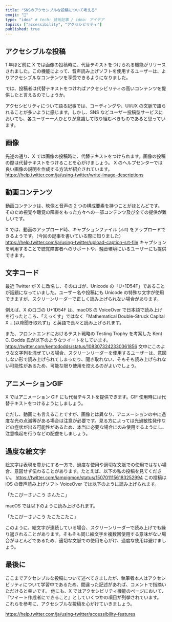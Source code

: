 ```yaml
---
title: "SNSのアクセシブルな投稿について考える"
emoji: "🦽"
type: "idea" # tech: 技術記事 / idea: アイデア
topics: ["accessibility", "アクセシビリティ"]
published: true
---
```


## アクセシブルな投稿
1 年ほど前に X では画像の投稿時に、代替テキストをつけられる機能がリリースされました。この機能によって、音声読み上げソフトを使用するユーザーは、よりアクセシブルなコンテンツを享受できるようになりました。

では、投稿者は代替テキストをつければアクセシビリティの高いコンテンツを提供したと言えるのでしょうか。

アクセシビリティについて語る記事では、コーディングや、UI/UX の文脈で語られることが多いように感じます。しかし、SNS などユーザー投稿型サービスにおいても、各ユーザー一人ひとりが意識して取り組むべきものであると思っています。

## 画像
先述の通り、X では画像の投稿時に、代替テキストをつけられます。画像の投稿の際は代替テキストをつけることを心がけましょう。
X のヘルプセンターでは良い画像の説明を作成する方法が紹介されています。
https://help.twitter.com/ja/using-twitter/write-image-descriptions

## 動画コンテンツ<!-- textlint-disable ja-technical-writing/no-doubled-joshi -->
動画コンテンツは、映像と音声の 2 つの構成要素を持つことがほとんどです。そのため視覚や聴覚の障害をもった方々への一部コンテンツ及び全ての提供が難しいです。<!-- textlint-disable ja-technical-writing/no-doubled-joshi -->

X では、動画のアップロード時、キャプションファイル (.srt) をアップロードできるようです。（今回の記事を書いている際に知りました）
https://help.twitter.com/ja/using-twitter/upload-caption-srt-file
キャプションを利用することで聴覚障害者へのサポートや、騒音環境にいるユーザーにも提供できます。

## 文字コード
最近 Twitter が X に改名し、そのロゴが、Unicode の「U+1D54F」であることが話題になっていました。ユーザー名や投稿にも Unicode の特殊な文字が使用できますが、スクリーンリーダーで正しく読み上げられない場合があります。
<!-- textlint-disable ja-technical-writing/sentence-length -->
例えば、X のロゴの U+1D54F は、macOS の VoiceOver で日本語で読み上げを行ったところ、「えっくす」ではなく「Mathematical Double-Struck Capital X ...(以降聞き取れず)」と英語で長々と読み上げられます。
<!-- textlint-disable ja-technical-writing/sentence-length -->
また、フロントエンドにおけるテスト戦略の Testing Trophy を考案した Kent C. Dodds 氏が以下のようなツイートをしています。
https://twitter.com/kentcdodds/status/1083073242330361856
文中にこのような文字列を混ぜている場合、スクリーンリーダーを使用するユーザーは、意図しない形で読み上げられてしまったり、聞き取れない、そもそも読み上げられない可能性があるため、可能な限り使用を控えるのがよいでしょう。

## アニメーションGIF
X ではアニメーション GIF にも代替テキストを提供できます。GIF 使用時には代替テキストをつけるようにしましょう。

ただし、動画にも言えることですが、画像とは異なり、アニメーションの中に過度な光の点滅等がある場合は注意が必要です。見る方によっては光過敏性発作などの症状が出る可能性があるため、本当に必要な場合にのみ使用するようにし、注意喚起を行うなどの配慮をしましょう。

## 過度な絵文字
絵文字は表現を豊かにする一方で、過度な使用や適切な文脈での使用ではない場合、意図せず伝わることがあります。たとえば、以下の私の投稿を見てください。
https://twitter.com/iampigmon/status/1507011156183252994
この投稿はiOS の音声読み上げソフト VoiceOver では以下のように読み上げられます。

「たこぴーさいこう さんたこ」

macOS では以下のように読み上げられます。
<!-- textlint-disable ja-technical-writing/ja-no-successive-word -->
「たこぴーさいこう たこたこたこ」
<!-- textlint-disable ja-technical-writing/ja-no-successive-word -->
このように、絵文字が連続している場合、スクリーンリーダーで読み上げでも繰り返されることがあります。そもそも同じ絵文字を複数回使用する意味がない場合がほとんどであるため、適切な文脈での使用を心がけ、過度な使用は避けましょう。

## 最後に
ここまでアクセシブルな投稿について述べてきましたが、執筆者本人はアクセシビリティについて学習中であるため、間違った記述があれば、コメントで指摘いただけると幸いです。
他にも、X ではアクセシビリティ機能のページにおいて、『ツイート作成者にできること』としていくつかの項目が列挙されています。
これらを参考に、アクセシブルな投稿を心がけていきましょう。

https://help.twitter.com/ja/using-twitter/accessibility-features
